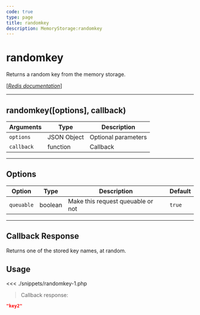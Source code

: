 ```yaml
---
code: true
type: page
title: randomkey
description: MemoryStorage:randomkey
---
```


# randomkey

Returns a random key from the memory storage.

[[_Redis documentation_]](https://redis.io/commands/randomkey)

---

## randomkey([options], callback)

| Arguments  | Type        | Description         |
| ---------- | ----------- | ------------------- |
| `options`  | JSON Object | Optional parameters |
| `callback` | function    | Callback            |

---

## Options

| Option     | Type    | Description                       | Default |
| ---------- | ------- | --------------------------------- | ------- |
| `queuable` | boolean | Make this request queuable or not | `true`  |

---

## Callback Response

Returns one of the stored key names, at random.

## Usage

<<< ./snippets/randomkey-1.php

> Callback response:

```json
"key2"
```
